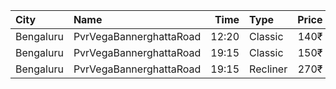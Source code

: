 | City      | Name                    |  Time | Type     | Price | Capacity | Booked |
| :-------- | :---------------------- | ----: | :------- | ----: | -------: | -----: |
| Bengaluru | PvrVegaBannerghattaRoad | 12:20 | Classic  |  140₹ |      152 |     47 |
| Bengaluru | PvrVegaBannerghattaRoad | 19:15 | Classic  |  150₹ |       78 |     42 |
| Bengaluru | PvrVegaBannerghattaRoad | 19:15 | Recliner |  270₹ |        9 |      5 |